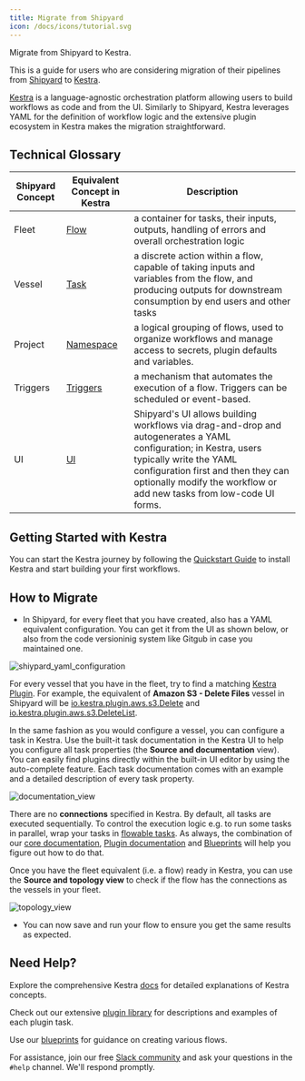 ```yaml
---
title: Migrate from Shipyard
icon: /docs/icons/tutorial.svg
---
```


Migrate from Shipyard to Kestra.

This is a guide for users who are considering migration of their pipelines from [Shipyard](https://www.shipyardapp.com/) to [Kestra](https://kestra.io/).

[Kestra](https://kestra.io/) is a language-agnostic orchestration platform allowing users to build workflows as code and from the UI. Similarly to Shipyard, Kestra leverages YAML for the definition of workflow logic and the extensive plugin ecosystem in Kestra makes the migration straightforward. 

## Technical Glossary

| Shipyard Concept | Equivalent Concept in Kestra | Description                                                                                                                                                                                                                                                |
|------------------|------------------------------|------------------------------------------------------------------------------------------------------------------------------------------------------------------------------------------------------------------------------------------------------------|
| Fleet            | [Flow](/docs/workflow-components/flow)        | a container for tasks, their inputs, outputs, handling of errors and overall orchestration logic                                                                                                                                                           |
| Vessel           | [Task](/docs/workflow-components/tasks)       | a discrete action within a flow, capable of taking inputs and variables from the flow, and producing outputs for downstream consumption by end users and other tasks                                                                                       |
| Project          | [Namespace](/docs/workflow-components/namespace)  | a logical grouping of flows, used to organize workflows and manage access to secrets, plugin defaults and variables.                                                                                                                                       |
| Triggers         |  [Triggers](/docs/workflow-components/triggers)                   | a mechanism that automates the execution of a flow. Triggers can be scheduled or event-based.                                                                                                                                                              |
| UI               | [UI](/content/docs/getting-started/ui)         | Shipyard's UI allows building workflows via drag-and-drop and autogenerates a YAML configuration; in Kestra, users typically write the YAML configuration first and then they can optionally modify the workflow or add new tasks from low-code UI forms.  |

## Getting Started with Kestra

You can start the Kestra journey by following the [Quickstart Guide](/docs/getting-started/quickstart) to install Kestra and start building your first workflows.

## How to Migrate

- In Shipyard, for every fleet that you have created, also has a YAML equivalent configuration. You can get it from the UI as shown below, or also from the code versioninig system like Gitgub in case you maintained one.

![shiypard_yaml_configuration](/docs/how-to-guides/shipyard-migration/shipyard_yaml_configuration)

For every vessel that you have in the fleet, try to find a matching [Kestra Plugin](https://kestra.io/plugins). For example, the equivalent of **Amazon S3 - Delete Files** vessel in Shipyard will be [io.kestra.plugin.aws.s3.Delete](https://kestra.io/plugins/plugin-aws/tasks/s3/io.kestra.plugin.aws.s3.delete) and [io.kestra.plugin.aws.s3.DeleteList](https://kestra.io/plugins/plugin-aws/tasks/s3/io.kestra.plugin.aws.s3.deletelist).

In the same fashion as you would configure a vessel, you can configure a task in Kestra. Use the built-it task documentation in the Kestra UI to help you configure all task properties (the **Source and documentation** view). You can easily find plugins directly within the built-in UI editor by using the auto-complete feature. Each task documentation comes with an example and a detailed description of every task property.

![documentation_view](docs/how-to-guides/shipyard-migration/documentation_view)

There are no **connections** specified in Kestra. By default, all tasks are executed sequentially. To control the execution logic e.g. to run some tasks in parallel, wrap your tasks in [flowable tasks](https://kestra.io/plugins/core#flow). As always, the combination of our [core documentation](/docs/), [Plugin documentation](/plugins/) and [Blueprints](/blueprints/) will help you figure out how to do that.

Once you have the fleet equivalent (i.e. a flow) ready in Kestra, you can use the **Source and topology view** to check if the flow has the connections as the vessels in your fleet.

![topology_view](docs/how-to-guides/shipyard-migration/topology_view)

- You can now save and run your flow to ensure you get the same results as expected.

## Need Help?

Explore the comprehensive Kestra [docs](https://kestra.io/docs) for detailed explanations of Kestra concepts.

Check out our extensive [plugin library](https://kestra.io/plugins) for descriptions and examples of each plugin task.

Use our [blueprints](https://kestra.io/blueprints) for guidance on creating various flows.

For assistance, join our free [Slack community](https://kestra.io/slack) and ask your questions in the `#help` channel. We'll respond promptly.

